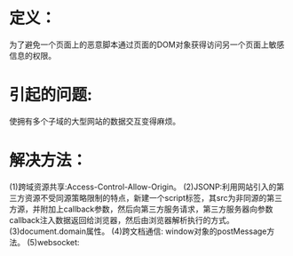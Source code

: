 # 定义：
  为了避免一个页面上的恶意脚本通过页面的DOM对象获得访问另一个页面上敏感信息的权限。
# 引起的问题:
  使拥有多个子域的大型网站的数据交互变得麻烦。

# 解决方法：
  (1)跨域资源共享:Access-Control-Allow-Origin。
  (2)JSONP:利用网站引入的第三方资源不受同源策略限制的特点，新建一个script标签，其src为非同源的第三方源，并附加上callback参数，然后向第三方服务请求，第三方服务器向参数callback注入数据返回给浏览器，然后由浏览器解析执行的方式。
  (3)document.domain属性。
  (4)跨文档通信: window对象的postMessage方法。
  (5)websocket:
